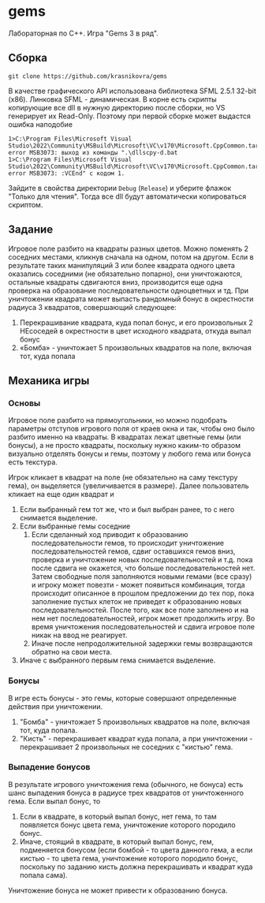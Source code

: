 # gems

Лабораторная по С++. Игра "Gems 3 в ряд".

## Сборка

```
git clone https://github.com/krasnikovra/gems
```

В качестве графического API использована библиотека SFML 2.5.1 32-bit (x86). Линковка SFML - динамическая. В корне есть скрипты копирующие все dll в нужную директорию после сборки, но VS генерирует их Read-Only. Поэтому при первой сборке может выдастся ошибка наподобие

```
1>C:\Program Files\Microsoft Visual Studio\2022\Community\MSBuild\Microsoft\VC\v170\Microsoft.CppCommon.targets(156,5): error MSB3073: выход из команды ".\dllscpy-d.bat
1>C:\Program Files\Microsoft Visual Studio\2022\Community\MSBuild\Microsoft\VC\v170\Microsoft.CppCommon.targets(156,5): error MSB3073: :VCEnd" с кодом 1.
```

Зайдите в свойства директории `Debug` (`Release`) и уберите флажок "Только для чтения". Тогда все dll будут автоматически копироваться скриптом.

## Задание

Игровое поле разбито на квадраты разных цветов. Можно поменять 2 соседних местами, кликнув сначала на одном, потом на другом. Если в результате таких манипуляций 3 или более квадрата одного цвета оказались соседними (не обязательно попарно), они уничтожаются, остальные квадраты сдвигаются вниз, производится еще одна проверка на образование последовательности одноцветных и тд. При уничтожении квадрата может выпасть рандомный бонус в окрестности радиуса 3 квадратов, совершающий следующее:

1. Перекрашивание квадрата, куда попал бонус, и его произвольных 2 НЕсоседей в окрестности в цвет исходного квадрата, откуда выпал бонус
2. «Бомба» - уничтожает 5 произвольных квадратов на поле, включая тот, куда попала

## Механика игры

### Основы

Игровое поле разбито на прямоугольники, но можно подобрать параметры отступов игрового поля от краев окна и так, чтобы оно было разбито именно на квадраты. В квадратах лежат цветные гемы (или бонусы), а не просто квадраты, поскольку нужно каким-то образом визуально отделять бонусы и гемы, поэтому у любого гема или бонуса есть текстура.

Игрок кликает в квадрат на поле (не обязательно на саму текстуру гема), он выделяется (увеличивается в размере). Далее пользователь кликает на еще один квадрат и

1. Если выбранный гем тот же, что и был выбран ранее, то с него снимается выделение.
2. Если выбранные гемы соседние
    1. Если сделанный ход приводит к образованию последовательности гемов, то происходит уничтожение последовательностей гемов, сдвиг оставшихся гемов вниз, проверка и уничтожение новых последовательностей и т.д. пока после сдвига не окажется, что больше последовательностей нет. Затем свободные поля заполняются новыми гемами (все сразу) и игроку может повезти - может появиться комбинация, тогда происходит описанное в прошлом предложении до тех пор, пока заполнение пустых клеток не приведет к образованию новых последовательностей. После того, как все поле заполнено и на нем нет последовательностей, игрок может продолжить игру. Во время уничтожения последовательностей и сдвига игровое поле никак на ввод не реагирует.  
    2. Иначе после непродолжительной задержки гемы возвращаются обратно на свои места.
3. Иначе с выбранного первым гема снимается выделение.

### Бонусы

В игре есть бонусы - это гемы, которые совершают определенные действия при уничтожении.

1. "Бомба" - уничтожает 5 произвольных квадратов на поле, включая тот, куда попала.
2. "Кисть" - перекрашивает квадрат куда попала, а при уничтожении - перекрашивает 2 произвольных не соседних с "кистью" гема.

### Выпадение бонусов

В результате игрового уничтожения гема (обычного, не бонуса) есть шанс выпадения бонуса в радиусе трех квадратов от уничтоженного гема. Если выпал бонус, то

1. Если в квадрате, в который выпал бонус, нет гема, то там появляется бонус цвета гема, уничтожение которого породило бонус.
2. Иначе, стоящий в квадрате, в который выпал бонус, гем, подменяется бонусом (если бомбой - то цвета данного гема, а если кистью - то цвета гема, уничтожение которого породило бонус, поскольку по заданию кисть должна перекрашивать и квадрат куда попала сама).

Уничтожение бонуса не может привести к образованию бонуса.
